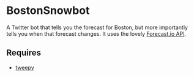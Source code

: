 # BostonSnowbot

A Twitter bot that tells you the forecast for Boston, but more importantly tells you when that forecast changes. It uses the lovely [Forecast.io API](https://developer.forecast.io/).

## Requires
* [tweepy](https://github.com/tweepy/tweepy)